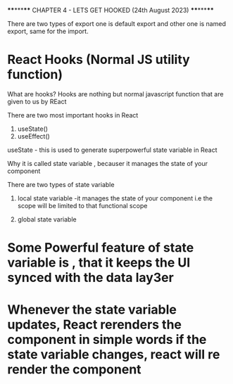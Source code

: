 **\*\***\*\*\***\*\*** CHAPTER 4 - LETS GET HOOKED (24th August 2023) **\*\***\*\*\***\*\***

There are two types of export one is default export and other one is named export, same for the import.

# React Hooks (Normal JS utility function)

What are hooks?
Hooks are nothing but normal javascript function that are given to us by REact

There are two most important hooks in React

1. useState()
2. useEffect()

useState - this is used to generate superpowerful state variable in React

Why it is called state variable , becauser it manages the state of your component

There are two types of state variable

1. local state variable -it manages the state of your component i.e the scope will be limited to that functional scope

2. global state variable

# Some Powerful feature of state variable is , that it keeps the UI synced with the data lay3er

# Whenever the state variable updates, React rerenders the component in simple words if the state variable changes, react will re render the component
